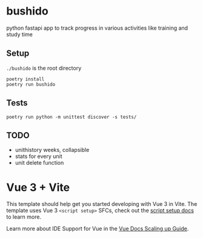 # bushido
python fastapi app to track progress in various activities like training and study time

## Setup
`./bushido` is the root directory

```
poetry install 
poetry run bushido
```

## Tests
```
poetry run python -m unittest discover -s tests/
```

## TODO
* unithistory weeks, collapsible
* stats for every unit
* unit delete function

# Vue 3 + Vite

This template should help get you started developing with Vue 3 in Vite. The template uses Vue 3 `<script setup>` SFCs, check out the [script setup docs](https://v3.vuejs.org/api/sfc-script-setup.html#sfc-script-setup) to learn more.

Learn more about IDE Support for Vue in the [Vue Docs Scaling up Guide](https://vuejs.org/guide/scaling-up/tooling.html#ide-support).
